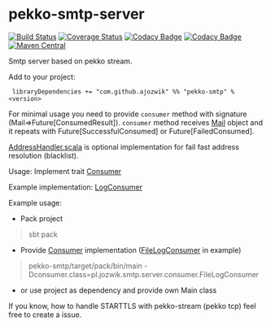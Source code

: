 # pekko-smtp-server

[![Build Status](https://travis-ci.com/ajozwik/pekko-smtp-server.svg?branch=master)](https://travis-ci.com/ajozwik/pekko-smtp-server)
[![Coverage Status](https://coveralls.io/repos/github/ajozwik/pekko-smtp-server/badge.svg?branch=master)](https://coveralls.io/github/ajozwik/pekko-smtp-server?branch=master)
[![Codacy Badge](https://api.codacy.com/project/badge/Grade/4c70d8b812914b44ab7f398a49c1c533)](https://www.codacy.com/app/ajozwik/pekko-smtp-server?utm_source=github.com&amp;utm_medium=referral&amp;utm_content=ajozwik/pekko-smtp-server&amp;utm_campaign=Badge_Grade)
[![Codacy Badge](https://api.codacy.com/project/badge/Coverage/4c70d8b812914b44ab7f398a49c1c533)](https://www.codacy.com/app/ajozwik/pekko-smtp-server?utm_source=github.com&utm_medium=referral&utm_content=ajozwik/pekko-smtp-server&utm_campaign=Badge_Coverage)
[![Maven Central](https://img.shields.io/maven-central/v/com.github.ajozwik/pekko-smtp_2.13.svg?label=latest%20release%20for%202.13)](http://search.maven.org/#search|ga|1|g%3A%22com.github.ajozwik%22%20AND%20a%3A%22akka-smtp_2.13%22)

Smtp server based on pekko stream.

Add to your project:

```
 libraryDependencies += "com.github.ajozwik" %% "pekko-smtp" % <version>
```


For minimal usage you need to provide `consumer` method with signature (Mail=>Future[ConsumedResult]).
`consumer` method receives [Mail](/smtp-util/src/main/scala/pl/jozwik/smtp/util/Mail.scala) object and it repeats with Future[SuccessfulConsumed] or Future[FailedConsumed].

[AddressHandler.scala](/pekko-smtp/src/main/scala/pl/jozwik/smtp/server/AddressHandler.scala) is optional implementation for fail fast address resolution (blacklist).

Usage:
Implement trait [Consumer](/pekko-smtp/src/main/scala/pl/jozwik/smtp/server/consumer/Consumer.scala)

Example implementation:
[LogConsumer](/pekko-smtp/src/main/scala/pl/jozwik/smtp/server/consumer/LogConsumer.scala)

Example usage:

 - Pack project
> sbt pack
 - Provide [Consumer](/pekko-smtp/src/main/scala/pl/jozwik/smtp/server/consumer/Consumer.scala) implementation ([FileLogConsumer](/pekko-smtp/src/main/scala/pl/jozwik/smtp/server/consumer/FileLogConsumer.scala) in example)
> pekko-smtp/target/pack/bin/main -Dconsumer.class=pl.jozwik.smtp.server.consumer.FileLogConsumer

 - or use project as dependency and provide own Main class 
 
 
 If you know, how to handle STARTTLS with pekko-stream (pekko tcp) feel free to create a issue.
